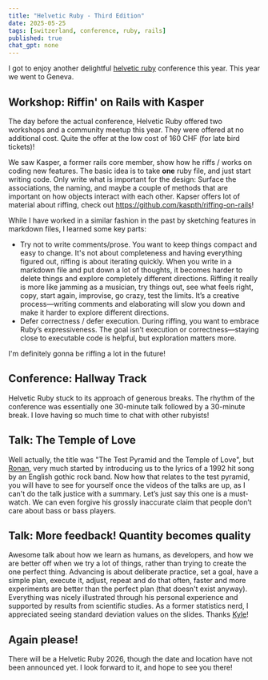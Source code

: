 ```yaml
---
title: "Helvetic Ruby - Third Edition"
date: 2025-05-25
tags: [switzerland, conference, ruby, rails]
published: true
chat_gpt: none
---
```


I got to enjoy another delightful [helvetic ruby](https://helvetic-ruby.ch) conference this year. This year we went to Geneva.

## Workshop: Riffin' on Rails with Kasper

The day before the actual conference, Helvetic Ruby offered two workshops and a community meetup this year. They were offered at no additional cost.
Quite the offer at the low cost of 160 CHF (for late bird tickets)!

We saw Kasper, a former rails core member, show how he riffs / works on coding new features. The basic idea is to take **one** ruby file, and just start writing code. Only write what is important for the design: Surface the associations, the naming, and maybe a couple of methods that are important on how objects interact with each other. Kapser offers lot of material about riffing, check out https://github.com/kaspth/riffing-on-rails!

While I have worked in a similar fashion in the past by sketching features in markdown files, I learned some key parts:

- Try not to write comments/prose. You want to keep things compact and easy to change. It's not about completeness and having everything figured out, riffing is about iterating quickly. When you write in a markdown file and put down a lot of thoughts, it becomes harder to delete things and explore completely different directions. Riffing it really is more like jamming as a musician, try things out, see what feels right, copy, start again, improvise, go crazy, test the limits. It’s a creative process—writing comments and elaborating will slow you down and make it harder to explore different directions.
- Defer correctness / defer execution. During riffing, you want to embrace Ruby’s expressiveness. The goal isn’t execution or correctness—staying close to executable code is helpful, but exploration matters more.

I'm definitely gonna be riffing a lot in the future!

## Conference: Hallway Track

Helvetic Ruby stuck to its approach of generous breaks. The rhythm of the conference was essentially one 30-minute talk followed by a 30-minute break. I love having so much time to chat with other rubyists!

## Talk: The Temple of Love

Well actually, the title was "The Test Pyramid and the Temple of Love", but [Ronan](https://www.linkedin.com/in/r3trofitted), very much started by introducing us to the lyrics of a 1992 hit song by an English gothic rock band. Now how that relates to the test pyramid, you will have to see for yourself once the videos of the talks are up, as I can't do the talk justice with a summary. Let’s just say this one is a must-watch. We can even forgive his grossly inaccurate claim that people don’t care about bass or bass players.


## Talk: More feedback! Quantity becomes quality

Awesome talk about how we learn as humans, as developers, and how we are better off when we try a lot of things, rather than trying to create the one perfect thing. Advancing is about deliberate practice, set a goal, have a simple plan, execute it, adjust, repeat and do that often, faster and more experiments are better than the perfect plan (that doesn't exist anyway). Everything was nicely illustrated through his personal experience and supported by results from scientific studies. As a former statistics nerd, I appreciated seeing standard deviation values on the slides. Thanks [Kyle](https://github.com/doliveirakn)!

## Again please!

There will be a Helvetic Ruby 2026, though the date and location have not been announced yet. I look forward to it, and hope to see you there!






